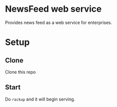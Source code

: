 # NewsFeed web service

Provides news feed as a web service for enterprises.

# Setup

## Clone

Clone this repo

## Start

Do `rackup` and it will begin serving.
